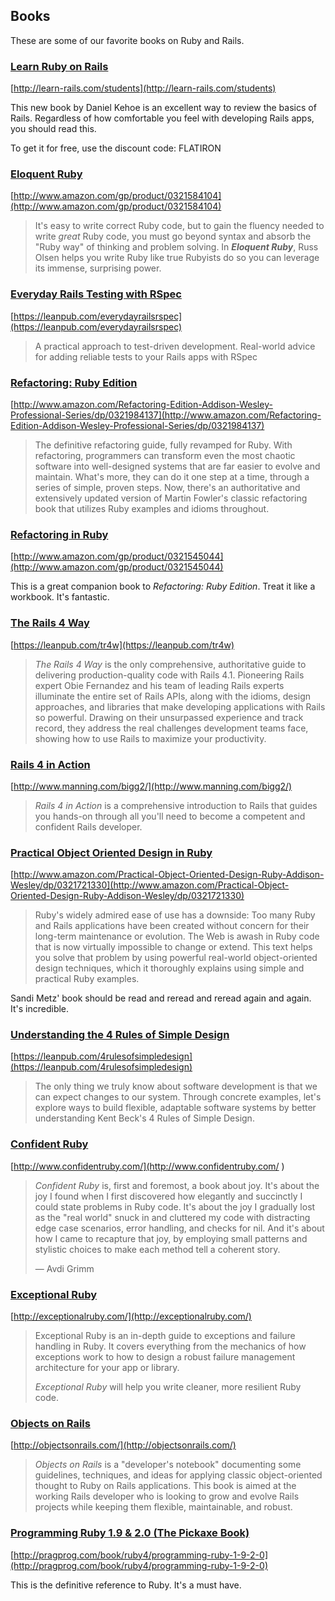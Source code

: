 ## Books

These are some of our favorite books on Ruby and Rails.

### [Learn Ruby on Rails](http://learn-rails.com/students)

[http://learn-rails.com/students](http://learn-rails.com/students)

This new book by Daniel Kehoe is an excellent way to review the basics of Rails. Regardless of how comfortable you feel with developing Rails apps, you should read this.

To get it for free, use the discount code: FLATIRON

### [Eloquent Ruby](http://www.amazon.com/gp/product/0321584104)

[http://www.amazon.com/gp/product/0321584104](http://www.amazon.com/gp/product/0321584104)

>It's easy to write correct Ruby code, but to gain the fluency needed to write *great* Ruby code, you must go beyond syntax and absorb the "Ruby way" of thinking and problem solving. In ***Eloquent Ruby***, Russ Olsen helps you write Ruby like true Rubyists do so you can leverage its immense, surprising power.

### [Everyday Rails Testing with RSpec](https://leanpub.com/everydayrailsrspec)

[https://leanpub.com/everydayrailsrspec](https://leanpub.com/everydayrailsrspec)

>A practical approach to test-driven development. Real-world advice for adding reliable tests to your Rails apps with RSpec

### [Refactoring: Ruby Edition](http://www.amazon.com/Refactoring-Edition-Addison-Wesley-Professional-Series/dp/0321984137)

[http://www.amazon.com/Refactoring-Edition-Addison-Wesley-Professional-Series/dp/0321984137](http://www.amazon.com/Refactoring-Edition-Addison-Wesley-Professional-Series/dp/0321984137)

>The definitive refactoring guide, fully revamped for Ruby. With refactoring, programmers can transform even the most chaotic software into well-designed systems that are far easier to evolve and maintain. What's more, they can do it one step at a time, through a series of simple, proven steps. Now, there's an authoritative and extensively updated version of Martin Fowler's classic refactoring book that utilizes Ruby examples and idioms throughout.

### [Refactoring in Ruby](http://www.amazon.com/gp/product/0321545044)

[http://www.amazon.com/gp/product/0321545044](http://www.amazon.com/gp/product/0321545044)

This is a great companion book to *Refactoring: Ruby Edition*. Treat it like a workbook. It's fantastic.

### [The Rails 4 Way](https://leanpub.com/tr4w)

[https://leanpub.com/tr4w](https://leanpub.com/tr4w)

>*The Rails 4 Way* is the only comprehensive, authoritative guide to delivering production-quality code with Rails 4.1. Pioneering Rails expert Obie Fernandez and his team of leading Rails experts illuminate the entire set of Rails APIs, along with the idioms, design approaches, and libraries that make developing applications with Rails so powerful. Drawing on their unsurpassed experience and track record, they address the real challenges development teams face, showing how to use Rails to maximize your productivity.

### [Rails 4 in Action](http://www.manning.com/bigg2/)

[http://www.manning.com/bigg2/](http://www.manning.com/bigg2/)

>*Rails 4 in Action* is a comprehensive introduction to Rails that guides you hands-on through all you'll need to become a competent and confident Rails developer.

### [Practical Object Oriented Design in Ruby](http://www.amazon.com/Practical-Object-Oriented-Design-Ruby-Addison-Wesley/dp/0321721330)

[http://www.amazon.com/Practical-Object-Oriented-Design-Ruby-Addison-Wesley/dp/0321721330](http://www.amazon.com/Practical-Object-Oriented-Design-Ruby-Addison-Wesley/dp/0321721330)

>Ruby's widely admired ease of use has a downside: Too many Ruby and Rails applications have been created without concern for their long-term maintenance or evolution. The Web is awash in Ruby code that is now virtually impossible to change or extend. This text helps you solve that problem by using powerful real-world object-oriented design techniques, which it thoroughly explains using simple and practical Ruby examples.

Sandi Metz' book should be read and reread and reread again and again. It's incredible.

### [Understanding the 4 Rules of Simple Design](https://leanpub.com/4rulesofsimpledesign)

[https://leanpub.com/4rulesofsimpledesign](https://leanpub.com/4rulesofsimpledesign)

>The only thing we truly know about software development is that we can expect changes to our system. Through concrete examples, let's explore ways to build flexible, adaptable software systems by better understanding Kent Beck's 4 Rules of Simple Design.

### [Confident Ruby](http://www.confidentruby.com/)

[http://www.confidentruby.com/](http://www.confidentruby.com/ )

>*Confident Ruby* is, first and foremost, a book about joy. It's about the joy I found when I first discovered how elegantly and succinctly I could state problems in Ruby code. It's about the joy I gradually lost as the "real world" snuck in and cluttered my code with distracting edge case scenarios, error handling, and checks for nil. And it's about how I came to recapture that joy, by employing small patterns and stylistic choices to make each method tell a coherent story.
>
>— Avdi Grimm

### [Exceptional Ruby](http://exceptionalruby.com/)

[http://exceptionalruby.com/](http://exceptionalruby.com/)

>Exceptional Ruby is an in-depth guide to exceptions and failure handling in Ruby. It covers everything from the mechanics of how exceptions work to how to design a robust failure management architecture for your app or library.
>
>*Exceptional Ruby* will help you write cleaner, more resilient Ruby code.

### [Objects on Rails](http://objectsonrails.com/)

[http://objectsonrails.com/](http://objectsonrails.com/)

>*Objects on Rails* is a "developer's notebook" documenting some guidelines, techniques, and ideas for applying classic object-oriented thought to Ruby on Rails applications. This book is aimed at the working Rails developer who is looking to grow and evolve Rails projects while keeping them flexible, maintainable, and robust.

### [Programming Ruby 1.9 & 2.0 (The Pickaxe Book)](http://pragprog.com/book/ruby4/programming-ruby-1-9-2-0)

[http://pragprog.com/book/ruby4/programming-ruby-1-9-2-0](http://pragprog.com/book/ruby4/programming-ruby-1-9-2-0)

This is the definitive reference to Ruby. It's a must have.
